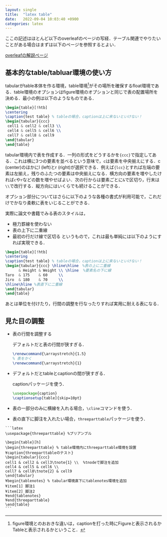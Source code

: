 ```yaml
---
layout: single
title:  "latex table"
date:   2022-09-04 10:03:40 +0900
categories: latex
---
```


ここの記述はほとんど以下のoverleafのページの写経．テーブル関連でやりたいことがある場合はまずは以下のページを参照するとよい．

[overleafの解説ページ](https://ja.overleaf.com/learn/latex/Tables)


## 基本的なtable/tabluar環境の使い方

tabularがtable本体を作る環境，table環境[^1]がその場所を確保するfloat環境である．table環境のオプションはfigure環境のオプションと同じで表の配置場所を決める．最小の例は以下のようなものである．

```latex
\begin{table}[!htb]
\centering
\caption{test table} % tableの場合，captionは上に来ないといけない！
\begin{tabular}{ccc}
 cell1 & cell2 & cell3 \\ 
 cell4 & cell5 & cell6 \\
 cell7 & cell8 & cell9
\end{tabular}
\end{table}
```

tabular環境内で表を作成する．一列の形式をどうするかを`{ccc}`で指定してある．これは横に3つの要素を並べるという意味で，`c`は要素を中央揃えにする．c (center)のほかにl (left)とr (right)が選択できる．例えば`{lcc}`とすれば左端の要素は左揃え，残りのふたつの要素は中央揃えになる．横方向の要素を増やしたければ`c`や`r`などの数を増やせばよい．次の行からは要素ごとに`&`で区切り，行末は`\\`で改行する．縦方向にはいくらでも続けることができる．

オプション部分についてはさらに以下のような各種の書式が利用可能で，これだけでかなり柔軟に表をいじることができる．


実際に論文や書籍でみる表のスタイルは，
 - 極力罫線を使わない
 - 表の上下に二重線
 - 最初の行だけ線で区切る
というもので，これは最も単純には以下のようにすれば実現できる．

```latex
\begin{table}[!htb]
\centering
\caption{test table} % tableの場合，captionは上に来ないといけない！
\begin{tabular}{ccc} \hline\hline　%表の上に二重線
      & Height & Weight \\ \hline  %要素名の下に線
Taro  & 175    & 60     \\
Jiro  & 180    & 70     \\ 
\hline\hline %表直下に二重線
\end{tabular}
\end{table}
```

あとは単位を付けたり，行間の調整を行なったりすれば実用に耐える表になる．



## 見た目の調整

- 表の行間を調整する

	デフォルトだと表の行間が狭すぎる．

	```latex
	\renewcommand{\arraystretch}{1.5}
	% 表をかく
	\renewcommand{\arraystretch}{1}
	```

- デフォルトだとtableとcaptionの間が狭すぎる．

	captionパッケージを使う．
	```latex
	\usepackage{caption} 
	\captionsetup[table]{skip=10pt}	
	```

- 表の一部分のみに横線を入れる場合，`\cline`コマンドを使う．

- 表の直下に脚注を入れたい場合，`threeparttable`パッケージを使う．
<!-- https://qiita.com/kumamupooh/items/38795811fc6b934a950d -->
	```latex
	\usepackage{threeparttable} %プリアンブル

	\begin{table}[h]
	\begin{threeparttable} % table環境内にthreeparttable環境を設置
	¥caption{threeparttableのテスト}
	\begin{tabular}{ccc}
	cell1 & cell2 & cell3\tnote{1} \\  %tnodeで脚注を追加
	cell4 & cell5 & cell6 \\
    cell7 & cell8\tnote{2} & cell9
	\end{tabular}
	¥begin{tablenotes} % tabular環境直下にtablenotes環境を追加
	¥item[1] 脚注1
	¥item[2] 脚注2
	¥end{tablenotes}
	¥end{threeparttable}
	\end{table}
	```



[^1]: figure環境とのおおきな違いは，captionを打った時にFigureと表示されるかTableと表示されるかということ．

